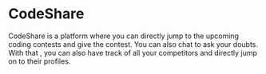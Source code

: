 # CodeShare

CodeShare is a platform where you can directly jump to the upcoming coding contests and give the contest. You can also chat to ask your doubts.
With that , you can also have track of all your competitors and directly jump on to their profiles.
